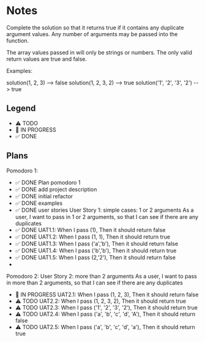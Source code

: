 # Notes

Complete the solution so that it returns true if it contains any duplicate argument values. Any number of arguments may be passed into the function.

The array values passed in will only be strings or numbers. The only valid return values are true and false.

Examples:

solution(1, 2, 3)             -->  false
solution(1, 2, 3, 2)          -->  true
solution('1', '2', '3', '2')  -->  true

## Legend
- ⚠ TODO
- 🚧 IN PROGRESS
- ✅ DONE

## Plans

Pomodoro 1:

- ✅ DONE Plan pomodoro 1
- ✅ DONE add project description
- ✅ DONE initial refactor
- ✅ DONE examples
- ✅ DONE user stories
User Story 1: simple cases: 1 or 2 arguments
As a user, I want to pass in 1 or 2 arguments, so that I can see if there are any duplicates
- ✅ DONE UAT1.1: When I pass (1), Then it should return false
- ✅ DONE UAT1.2: When I pass (1, 1), Then it should return true
- ✅ DONE UAT1.3: When I pass ('a','b'), Then it should return false
- ✅ DONE UAT1.4: When I pass ('b','b'), Then it should return true
- ✅ DONE UAT1.5: When I pass (2,'2'), Then it should return false
- 
Pomodoro 2:
User Story 2: more than 2 arguments
As a user, I want to pass in more than 2 arguments, so that I can see if there are any duplicates
- 🚧 IN PROGRESS UAT2.1: When I pass (1, 2, 3), Then it should return false
- ⚠ TODO UAT2.2: When I pass (1, 2, 3, 2), Then it should return true
- ⚠ TODO UAT2.3: When I pass ('1', '2', '3', '2'), Then it should return true
- ⚠ TODO UAT2.4: When I pass ('a', 'b', 'c', 'd', 'A'), Then it should return false
- ⚠ TODO UAT2.5: When I pass ('a', 'b', 'c', 'd', 'a'), Then it should return true